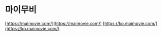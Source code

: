 # 마이무비
[https://maimovie.com/](https://maimovie.com/)
[https://ko.maimovie.com/](https://ko.maimovie.com/)
